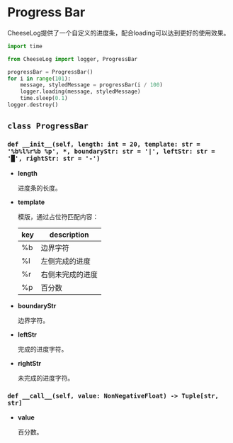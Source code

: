 # **Progress Bar**

CheeseLog提供了一个自定义的进度条，配合loading可以达到更好的使用效果。

```python
import time

from CheeseLog import logger, ProgressBar

progressBar = ProgressBar()
for i in range(101):
    message, styledMessage = progressBar(i / 100)
    logger.loading(message, styledMessage)
    time.sleep(0.1)
logger.destroy()
```

## **`class ProgressBar`**

### **`def __init__(self, length: int = 20, template: str = '%b%l%r%b %p', *, boundaryStr: str = '|', leftStr: str = '█', rightStr: str = '-')`**

- **length**

    进度条的长度。

- **template**

    模版，通过占位符匹配内容：

    | key | description |
    | - | - |
    | %b | 边界字符 |
    | %l | 左侧完成的进度 |
    | %r | 右侧未完成的进度 |
    | %p | 百分数 |

- **boundaryStr**

    边界字符。

- **leftStr**

    完成的进度字符。

- **rightStr**

    未完成的进度字符。

### **`def __call__(self, value: NonNegativeFloat) -> Tuple[str, str]`**

- **value**

    百分数。
